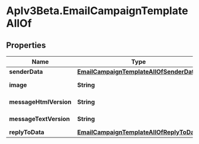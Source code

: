 # ApIv3Beta.EmailCampaignTemplateAllOf

## Properties

Name | Type | Description | Notes
------------ | ------------- | ------------- | -------------
**senderData** | [**EmailCampaignTemplateAllOfSenderData**](EmailCampaignTemplateAllOfSenderData.md) |  | [optional] 
**image** | **String** | Template image | [optional] 
**messageHtmlVersion** | **String** | Html message | [optional] 
**messageTextVersion** | **String** | Text message | [optional] 
**replyToData** | [**EmailCampaignTemplateAllOfReplyToData**](EmailCampaignTemplateAllOfReplyToData.md) |  | [optional] 


